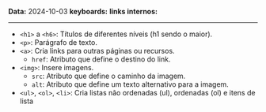 
**Data:** 2024-10-03
**keyboards:** 
**links internos:** 
___

- `<h1>` a `<h6>`: Títulos de diferentes níveis (h1 sendo o maior).
- `<p>`: Parágrafo de texto.
- `<a>`: Cria links para outras páginas ou recursos.
    - `href`: Atributo que define o destino do link.
- `<img>`: Insere imagens.
    - `src`: Atributo que define o caminho da imagem.
    - `alt`: Atributo que define um texto alternativo para a imagem.
- `<ul>`, `<ol>`, `<li>`: Cria listas não ordenadas (ul), ordenadas (ol) e itens de lista